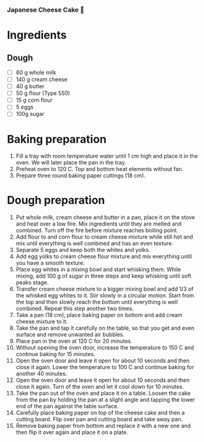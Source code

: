 ### Japanese Cheese Cake 🍰
# Ingredients 
## Dough
- [ ] 60 g whole milk
- [ ] 140 g cream cheese
- [ ] 40 g butter
- [ ] 50 g flour (Type 550)
- [ ] 15 g corn flour
- [ ] 5 eggs
- [ ] 100g sugar
# Baking preparation
1. Fill a tray with room temperature water until 1 cm high and place it in the oven. We will later place the pan in the tray.
2. Preheat oven to 120 C. Top and bottom heat elements without fan.
3. Prepare three round baking paper cuttings (18 cm).
# Dough preparation
1. Put whole milk, cream cheese and butter in a pan, place it on the stove and heat over a low fire. Mix ingredients until they are melted and combined. Turn off the fire before mixture reaches boiling point.
2. Add flour to and corn flour to cream cheese mixture while still hot and mix until everything is well combined and has an even texture.
3. Separate 5 eggs and keep both the whites and yolks.
4. Add egg yolks to cream cheese flour mixture and mix everything until you have a smooth texture.
5. Place egg whites in a mixing bowl and start whisking them. While mixing, add 100 g of sugar in three steps and keep whisking until soft peaks stage.
6. Transfer cream cheese mixture to a bigger mixing bowl and add 1/3 of the whisked egg whites to it. Stir slowly in a circular motion. Start from the top and then slowly reach the bottom until everything is well combined. Repeat this step another two times.
7. Take a pan (18 cm), place baking paper on bottom and add cream cheese mixture to it. 
8. Take the pan and tap it carefully on the table, so that you get and even surface and remove unwanted air bubbles.
9. Place pan in the oven at 120 C for 20 minutes.
10. Without opening the oven door, increase the temperature to 150 C and continue baking for 15 minutes.
11. Open the oven door and leave it open for about 10 seconds and then close it again. Lower the temperature to 100 C and continue baking for another 40 minutes.
12. Open the oven door and leave it open for about 10 seconds and then close it again. Turn of the oven and let it cool down for 10 minutes.
13. Take the pan out of the oven and place it on a table. Loosen the cake from the pan by holding the pan at a slight angle and tapping the lower end of the pan against the table surface.
14. Carefully place baking paper on top of the cheese cake and then a cutting board. Flip over pan and cutting board and take away pan.
15. Remove baking paper from bottom and replace it with a new one and then flip it over again and place it on a plate.